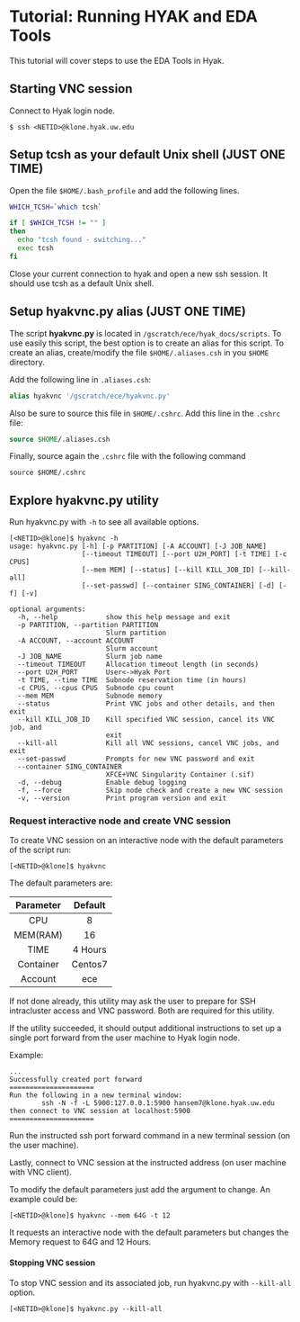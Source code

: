 Tutorial: Running HYAK and EDA Tools
==========================================

This tutorial will cover steps to use the EDA Tools in Hyak.

## Starting VNC session

Connect to Hyak login node.

```
$ ssh <NETID>@klone.hyak.uw.edu
```

## Setup tcsh as your default Unix shell (JUST ONE TIME)

Open the file `$HOME/.bash_profile` and add the following lines.

```bash
WHICH_TCSH=`which tcsh`

if [ $WHICH_TCSH != "" ]
then
  echo "tcsh found - switching..."
  exec tcsh
fi
```

Close your current connection to hyak and open a new ssh session. It should use tcsh as a default Unix shell.

## Setup hyakvnc.py alias (JUST ONE TIME)

The script **hyakvnc.py** is located in `/gscratch/ece/hyak_docs/scripts`. To use easily this script, the best option is to create an alias for this script. To create an alias, create/modify the file `$HOME/.aliases.csh` in you `$HOME` directory.

Add the following line in `.aliases.csh`:

```tcsh
alias hyakvnc '/gscratch/ece/hyakvnc.py'
```

Also be sure to source this file in `$HOME/.cshrc`.  Add this line in the `.cshrc` file:

```tcsh
source $HOME/.aliases.csh
```

Finally, source again the `.cshrc` file with  the following command

```
source $HOME/.cshrc
```

## Explore hyakvnc.py utility

Run hyakvnc.py with `-h` to see all available options.

```
[<NETID>@klone]$ hyakvnc -h
usage: hyakvnc.py [-h] [-p PARTITION] [-A ACCOUNT] [-J JOB_NAME]
                  [--timeout TIMEOUT] [--port U2H_PORT] [-t TIME] [-c CPUS]
                  [--mem MEM] [--status] [--kill KILL_JOB_ID] [--kill-all]
                  [--set-passwd] [--container SING_CONTAINER] [-d] [-f] [-v]

optional arguments:
  -h, --help            show this help message and exit
  -p PARTITION, --partition PARTITION
                        Slurm partition
  -A ACCOUNT, --account ACCOUNT
                        Slurm account
  -J JOB_NAME           Slurm job name
  --timeout TIMEOUT     Allocation timeout length (in seconds)
  --port U2H_PORT       User<->Hyak Port
  -t TIME, --time TIME  Subnode reservation time (in hours)
  -c CPUS, --cpus CPUS  Subnode cpu count
  --mem MEM             Subnode memory
  --status              Print VNC jobs and other details, and then exit
  --kill KILL_JOB_ID    Kill specified VNC session, cancel its VNC job, and
                        exit
  --kill-all            Kill all VNC sessions, cancel VNC jobs, and exit
  --set-passwd          Prompts for new VNC password and exit
  --container SING_CONTAINER
                        XFCE+VNC Singularity Container (.sif)
  -d, --debug           Enable debug logging
  -f, --force           Skip node check and create a new VNC session
  -v, --version         Print program version and exit
```

### Request interactive node and create VNC session

To create VNC session on an interactive node with the default parameters of the script run:

```
[<NETID>@klone]$ hyakvnc
```

The default parameters are:

| Parameter | Default |
| :-------: | :--:    |
| CPU       | 8       |
| MEM(RAM)  | 16      |
| TIME      | 4 Hours |
| Container | Centos7 |
| Account   | ece     |

If not done already, this utility may ask the user to prepare for SSH
intracluster access and VNC password. Both are required for this utility.

If the utility succeeded, it should output additional instructions to set up
a single port forward from the user machine to Hyak login node.

Example:
```
...
Successfully created port forward
=====================
Run the following in a new terminal window:
        ssh -N -f -L 5900:127.0.0.1:5900 hansem7@klone.hyak.uw.edu
then connect to VNC session at localhost:5900
=====================
```

Run the instructed ssh port forward command in a new terminal session (on
the user machine).

Lastly, connect to VNC session at the instructed address (on user machine with VNC
client).

To modify the default parameters just add the argument to change. An example could be:

```
[<NETID>@klone]$ hyakvnc --mem 64G -t 12
```

It requests an interactive node with the default parameters but changes the Memory request to 64G and 12 Hours.

#### Stopping VNC session

To stop VNC session and its associated job, run hyakvnc.py with `--kill-all`
option.

```
[<NETID>@klone]$ hyakvnc.py --kill-all
```
